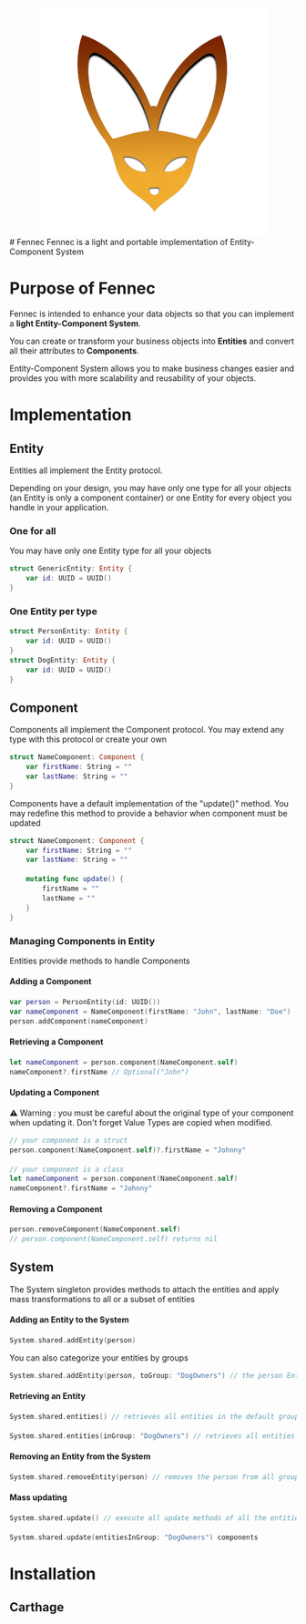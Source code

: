 <center><img src="fennec.png" width=400></center>
# Fennec
Fennec is a light and portable implementation of Entity-Component System

# Purpose of Fennec
Fennec is intended to enhance your data objects so that you can implement a **light Entity-Component System**.

You can create or transform your business objects into **Entities** and convert all their attributes to **Components**.

Entity-Component System allows you to make business changes easier and provides you with more scalability and reusability of your objects.

# Implementation

## Entity

Entities all implement the Entity protocol.

Depending on your design, you may have only one type for all your objects (an Entity is only a component container) or one Entity for every object you handle in your application.

### One for all
You may have only one Entity type for all your objects
```Swift
struct GenericEntity: Entity {
    var id: UUID = UUID()
}
```
### One Entity per type
```Swift
struct PersonEntity: Entity {
    var id: UUID = UUID()
}
struct DogEntity: Entity {
    var id: UUID = UUID()
}
```

## Component
Components all implement the Component protocol. You may extend any type with this protocol or create your own
```Swift
struct NameComponent: Component {
    var firstName: String = ""
    var lastName: String = ""
}
```
Components have a default implementation of the "update()" method. You may redefine this method to provide a behavior when component must be updated
```Swift
struct NameComponent: Component {
    var firstName: String = ""
    var lastName: String = ""

    mutating func update() {
        firstName = ""
        lastName = ""
    }
}
```
### Managing Components in Entity
Entities provide methods to handle Components
#### Adding a Component
```Swift
var person = PersonEntity(id: UUID())
var nameComponent = NameComponent(firstName: "John", lastName: "Doe")
person.addComponent(nameComponent)
```
#### Retrieving a Component
```Swift
let nameComponent = person.component(NameComponent.self)
nameComponent?.firstName // Optional("John")
```
#### Updating a Component
⚠️ Warning : you must be careful about the original type of your component when updating it. Don't forget Value Types are copied when modified.
```Swift
// your component is a struct
person.component(NameComponent.self)?.firstName = "Johnny"

// your component is a class
let nameComponent = person.component(NameComponent.self)
nameComponent?.firstName = "Johnny"
```
#### Removing a Component
```Swift
person.removeComponent(NameComponent.self)
// person.component(NameComponent.self) returns nil
```
## System
The System singleton provides methods to attach the entities and apply mass transformations to all or a subset of entities

#### Adding an Entity to the System
```Swift
System.shared.addEntity(person)
```
You can also categorize your entities by groups
```Swift
System.shared.addEntity(person, toGroup: "DogOwners") // the person Entity is also added to the default group
```
#### Retrieving an Entity
```Swift
System.shared.entities() // retrieves all entities in the default group

System.shared.entities(inGroup: "DogOwners") // retrieves all entities in group "DogOwners"
```
#### Removing an Entity from the System
```Swift
System.shared.removeEntity(person) // removes the person from all groups
```
#### Mass updating
```Swift
System.shared.update() // execute all update methods of all the entities components

System.shared.update(entitiesInGroup: "DogOwners") components
```
# Installation
## Carthage
